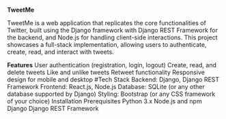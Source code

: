 **TweetMe**

TweetMe is a web application that replicates the core functionalities of Twitter, built using the Django framework with Django REST Framework for the backend, and Node.js for handling client-side interactions. This project showcases a full-stack implementation, allowing users to authenticate, create, read, and interact with tweets.

**Features**
User authentication (registration, login, logout)
Create, read, and delete tweets
Like and unlike tweets
Retweet functionality
Responsive design for mobile and desktop
#Tech Stack
Backend: Django, Django REST Framework
Frontend: React.js, Node.js
Database: SQLite (or any other database supported by Django)
Styling: Bootstrap (or any CSS framework of your choice)
Installation
Prerequisites
Python 3.x
Node.js and npm
Django
Django REST Framework
